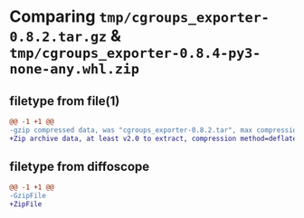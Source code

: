 # Comparing `tmp/cgroups_exporter-0.8.2.tar.gz` & `tmp/cgroups_exporter-0.8.4-py3-none-any.whl.zip`

## filetype from file(1)

```diff
@@ -1 +1 @@
-gzip compressed data, was "cgroups_exporter-0.8.2.tar", max compression
+Zip archive data, at least v2.0 to extract, compression method=deflate
```

## filetype from diffoscope

```diff
@@ -1 +1 @@
-GzipFile
+ZipFile
```

